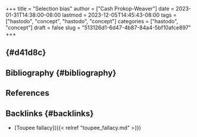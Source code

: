 +++
title = "Selection bias"
author = ["Cash Prokop-Weaver"]
date = 2023-01-31T14:38:00-08:00
lastmod = 2023-12-05T14:45:43-08:00
tags = ["hastodo", "concept", "hastodo", "concept"]
categories = ["hastodo", "concept"]
draft = false
slug = "513126d1-6d47-4b87-84a4-5bf10afce897"
+++

##  {#d41d8c}


## Bibliography {#bibliography}

## References

<style>.csl-entry{text-indent: -1.5em; margin-left: 1.5em;}</style><div class="csl-bib-body">
</div>


## Backlinks {#backlinks}

-   [Toupee fallacy]({{< relref "toupee_fallacy.md" >}})
